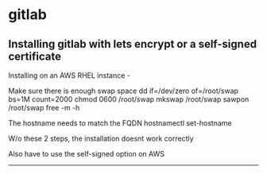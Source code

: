 # gitlab
Installing gitlab with lets encrypt  or a self-signed certificate
---------------------------------------------------------------
Installing on an AWS RHEL instance -

Make sure there is enough swap space
dd if=/dev/zero of=/root/swap bs=1M count=2000
chmod 0600 /root/swap
mkswap /root/swap
sawpon /root/swap
free -m -h

The hostname needs to match the FQDN
hostnamectl set-hostname <FQDN>

W/o these 2 steps, the installation doesnt work correctly

Also have to use the self-signed option on AWS




---------------------------------------------------------------
